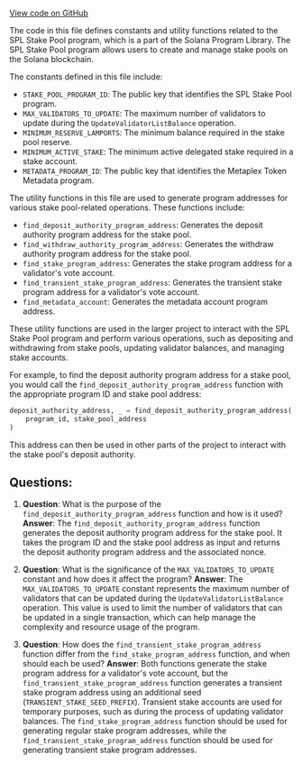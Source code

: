 [View code on GitHub](https://github.com/solana-labs/solana-program-library/stake-pool/py/stake_pool/constants.py)

The code in this file defines constants and utility functions related to the SPL Stake Pool program, which is a part of the Solana Program Library. The SPL Stake Pool program allows users to create and manage stake pools on the Solana blockchain.

The constants defined in this file include:

- `STAKE_POOL_PROGRAM_ID`: The public key that identifies the SPL Stake Pool program.
- `MAX_VALIDATORS_TO_UPDATE`: The maximum number of validators to update during the `UpdateValidatorListBalance` operation.
- `MINIMUM_RESERVE_LAMPORTS`: The minimum balance required in the stake pool reserve.
- `MINIMUM_ACTIVE_STAKE`: The minimum active delegated stake required in a stake account.
- `METADATA_PROGRAM_ID`: The public key that identifies the Metaplex Token Metadata program.

The utility functions in this file are used to generate program addresses for various stake pool-related operations. These functions include:

- `find_deposit_authority_program_address`: Generates the deposit authority program address for the stake pool.
- `find_withdraw_authority_program_address`: Generates the withdraw authority program address for the stake pool.
- `find_stake_program_address`: Generates the stake program address for a validator's vote account.
- `find_transient_stake_program_address`: Generates the transient stake program address for a validator's vote account.
- `find_metadata_account`: Generates the metadata account program address.

These utility functions are used in the larger project to interact with the SPL Stake Pool program and perform various operations, such as depositing and withdrawing from stake pools, updating validator balances, and managing stake accounts.

For example, to find the deposit authority program address for a stake pool, you would call the `find_deposit_authority_program_address` function with the appropriate program ID and stake pool address:

```python
deposit_authority_address, _ = find_deposit_authority_program_address(
    program_id, stake_pool_address
)
```

This address can then be used in other parts of the project to interact with the stake pool's deposit authority.
## Questions: 
 1. **Question**: What is the purpose of the `find_deposit_authority_program_address` function and how is it used?
   **Answer**: The `find_deposit_authority_program_address` function generates the deposit authority program address for the stake pool. It takes the program ID and the stake pool address as input and returns the deposit authority program address and the associated nonce.

2. **Question**: What is the significance of the `MAX_VALIDATORS_TO_UPDATE` constant and how does it affect the program?
   **Answer**: The `MAX_VALIDATORS_TO_UPDATE` constant represents the maximum number of validators that can be updated during the `UpdateValidatorListBalance` operation. This value is used to limit the number of validators that can be updated in a single transaction, which can help manage the complexity and resource usage of the program.

3. **Question**: How does the `find_transient_stake_program_address` function differ from the `find_stake_program_address` function, and when should each be used?
   **Answer**: Both functions generate the stake program address for a validator's vote account, but the `find_transient_stake_program_address` function generates a transient stake program address using an additional seed (`TRANSIENT_STAKE_SEED_PREFIX`). Transient stake accounts are used for temporary purposes, such as during the process of updating validator balances. The `find_stake_program_address` function should be used for generating regular stake program addresses, while the `find_transient_stake_program_address` function should be used for generating transient stake program addresses.